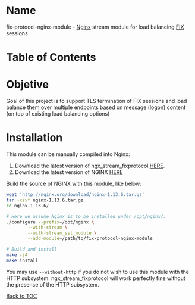 Name
=================
fix-protocol-nginx-module - [Nginx](https://www.nginx.com/) stream module for load balancing [FIX](https://www.fixtrading.org/) sessions

Table of Contents
=================

Objetive
========

Goal of this project is to support TLS termination of FIX sessions and load balance them over multiple endpoints based on message (logon) content (on top of existing load balancing options)

Installation
============

This module can be manually compiled into Nginx:

1. Download the latest version of ngx_stream_fixprotocol [HERE](https://github.com/gluck/fix-protocol-nginx-module/tags).
1. Download the latest version of NGINX [HERE](http://nginx.org/)

Build the source of NGINX with this module, like below:

```bash
wget 'http://nginx.org/download/nginx-1.13.6.tar.gz'
tar -xzvf nginx-1.13.6.tar.gz
cd nginx-1.13.6/

# Here we assume Nginx is to be installed under /opt/nginx/.
./configure --prefix=/opt/nginx \
        --with-stream \
        --with-stream_ssl_module \
        --add-module=/path/to/fix-protocol-nginx-module

# Build and install
make -j4
make install
```

You may use `--without-http` if you do not wish to use this module with the HTTP subsystem.
ngx_stream_fixprotocol will work perfectly fine without the presense of the HTTP subsystem.

[Back to TOC](#table-of-contents)

